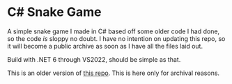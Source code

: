# C# Snake Game
A simple snake game I made in C# based off some older code I had done, so the code *is* sloppy no doubt.
I have no intention on updating this repo, so it will become a public archive as soon as I have all the files laid out.

Build with .NET 6 through VS2022, should be simple as that.

This is an older version of [this repo](https://github.com/PENGUINCODER1/Snake-CSharp). This is here only for archival reasons.

